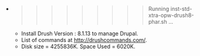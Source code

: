 * >>>>>>>>> Running inst-std-xtra-opw-drush8-phar.sh ...
  * Install  Drush Version : 8.1.13  to manage Drupal.
  * List of commands at http://drushcommands.com/.
  * Disk size = 4255836K. Space Used = 6020K.
